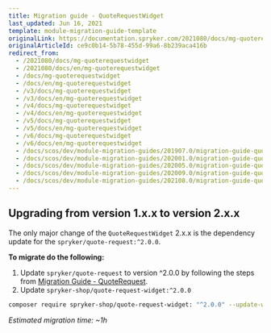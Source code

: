 ```yaml
---
title: Migration guide - QuoteRequestWidget
last_updated: Jun 16, 2021
template: module-migration-guide-template
originalLink: https://documentation.spryker.com/2021080/docs/mg-quoterequestwidget
originalArticleId: ce9c0b14-5b78-455d-99a6-8b239aca416b
redirect_from:
  - /2021080/docs/mg-quoterequestwidget
  - /2021080/docs/en/mg-quoterequestwidget
  - /docs/mg-quoterequestwidget
  - /docs/en/mg-quoterequestwidget
  - /v3/docs/mg-quoterequestwidget
  - /v3/docs/en/mg-quoterequestwidget
  - /v4/docs/mg-quoterequestwidget
  - /v4/docs/en/mg-quoterequestwidget
  - /v5/docs/mg-quoterequestwidget
  - /v5/docs/en/mg-quoterequestwidget
  - /v6/docs/mg-quoterequestwidget
  - /v6/docs/en/mg-quoterequestwidget
  - /docs/scos/dev/module-migration-guides/201907.0/migration-guide-quoterequestwidget.html
  - /docs/scos/dev/module-migration-guides/202001.0/migration-guide-quoterequestwidget.html
  - /docs/scos/dev/module-migration-guides/202005.0/migration-guide-quoterequestwidget.html
  - /docs/scos/dev/module-migration-guides/202009.0/migration-guide-quoterequestwidget.html
  - /docs/scos/dev/module-migration-guides/202108.0/migration-guide-quoterequestwidget.html
---
```


## Upgrading from version 1.x.x to version 2.x.x

The only major change of the `QuoteRequestWidget` 2.x.x is the dependency update for the `spryker/quote-request:^2.0.0`.

**To migrate do the following:**
1. Update `spryker/quote-request` to version ^2.0.0 by following the steps from [Migration Guide - QuoteRequest](/docs/scos/dev/module-migration-guides/migration-guide-quoterequest.html).
2. Update `spryker-shop/quote-request-widget:^2.0.0`

```bash
composer require spryker-shop/quote-request-widget: "^2.0.0" --update-with-dependencies
```

*Estimated migration time: ~1h*
